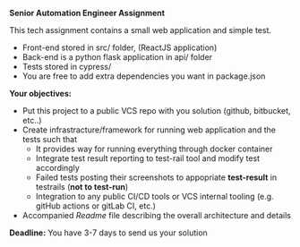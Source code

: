 **Senior Automation Engineer Assignment**

This tech assignment contains a small web application and simple test. 

- Front-end stored in src/ folder, (ReactJS application)
- Back-end is a python flask application in api/ folder
- Tests stored in cypress/
- You are free to add extra dependencies you want in package.json


**Your objectives:** 
- Put this project to a public VCS repo with you solution (github, bitbucket, etc..)
- Create infrastracture/framework for running web application and the tests such that
   - It provides way for running everything through docker container
   - Integrate test result reporting to test-rail tool and modify test accordingly
   - Failed tests posting their screenshots to appopriate **test-result** in testrails (**not to test-run**)
   - Integration to any public CI/CD tools or VCS internal tooling (e.g. gitHub actions or gitLab CI, etc.)
- Accompanied *Readme* file describing the overall architecture and details


**Deadline:**
You have 3-7 days to send us your solution

